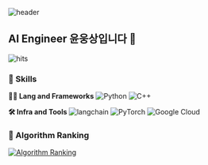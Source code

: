 ![header](https://capsule-render.vercel.app/api?type=waving&color=gradient&height=360&text=Hello+World%21&fontSize=70&fontAlign=50&fontAlignY=50&desc=Happy+Coding+Day&descSize=20&descAlign=50&descAlignY=60)
## AI Engineer 윤웅상입니다 👋
![hits](https://hits.seeyoufarm.com/api/count/incr/badge.svg?url=https%3A%2F%2Fgithub.com%2FUngSangYoon&edge_flat=false&title=hits)
### 🦾 Skills
**🧑‍💻 Lang and Frameworks**
![Python](https://img.shields.io/badge/python-3776AB.svg?&style=for-the-badge&logo=python&logoColor=white) ![C++](https://img.shields.io/badge/C++-000000.svg?&style=for-the-badge) 

**🛠️ Infra and Tools**
![langchain](https://img.shields.io/badge/Langchain-000000.svg?&style=for-the-badge) ![PyTorch](https://img.shields.io/badge/pytorch-EE4C2C.svg?&style=for-the-badge&logo=pytorch&logoColor=white) ![Google Cloud](https://img.shields.io/badge/googlecloud-4285F4.svg?&style=for-the-badge&logo=googlecloud&logoColor=white) 

### 🚩 Algorithm Ranking
[![Algorithm Ranking](https://mazassumnida.wtf/api/v2/generate_badge?boj=yws804)](https://solved.ac/profile/yws804)

